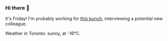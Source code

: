 ### Hi there :wave:

It's Friday! I'm probably working for [this bunch](https://github.com/kohofinancial), interviewing a potential new colleague.

Weather in Toronto: sunny, at -16°C.
